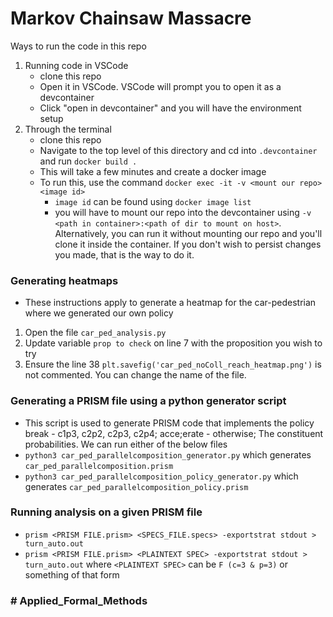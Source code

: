 # Markov Chainsaw Massacre

Ways to run the code in this repo
1. Running code in VSCode
    - clone this repo
    - Open it in VSCode. VSCode will prompt you to open it as a devcontainer
    - Click "open in devcontainer" and you will have the environment setup
2. Through the terminal
    - clone this repo
    - Navigate to the top level of this directory and cd into `.devcontainer` and run `docker build .`
    - This will take a few minutes and create a docker image
    - To run this, use the command `docker exec -it -v <mount our repo> <image id>`
        - `image id` can be found using `docker image list` 
        - you will have to mount our repo into the devcontainer using `-v <path in container>:<path of dir to mount on host>`. Alternatively, you can run it without mounting our repo and you'll clone it inside the container. If you don't wish to persist changes you made, that is the way to do it. 

### Generating heatmaps
- These instructions apply to generate a heatmap for the car-pedestrian where we generated our own policy
1. Open the file `car_ped_analysis.py`
2. Update variable `prop to check` on line 7 with the proposition you wish to try
3. Ensure the line 38 `plt.savefig('car_ped_noColl_reach_heatmap.png')` is not commented. You can change the name of the file. 

### Generating a PRISM file using a python generator script
- This script is used to generate PRISM code that implements the policy break - c1p3, c2p2, c2p3, c2p4; acce;erate - otherwise; The constituent probabilities. We can run either of the below files 
- `python3 car_ped_parallelcomposition_generator.py` which generates `car_ped_parallelcomposition.prism`
- `python3 car_ped_parallelcomposition_policy_generator.py` which generates `car_ped_parallelcomposition_policy.prism`

### Running analysis on a given PRISM file
- `prism <PRISM FILE.prism> <SPECS_FILE.specs> -exportstrat stdout > turn_auto.out`
- `prism <PRISM FILE.prism> <PLAINTEXT SPEC> -exportstrat stdout > turn_auto.out` where `<PLAINTEXT SPEC>` can be `F (c=3 & p=3)` or something of that form

### # Applied_Formal_Methods
